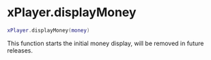 # xPlayer.displayMoney

```lua
xPlayer.displayMoney(money)
```

This function starts the initial money display, will be removed in future releases.

